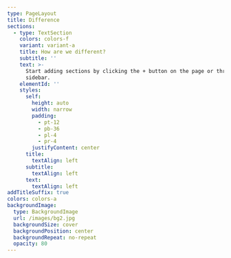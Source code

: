 ```yaml
---
type: PageLayout
title: Difference
sections:
  - type: TextSection
    colors: colors-f
    variant: variant-a
    title: How are we different?
    subtitle: ''
    text: >-
      Start adding sections by clicking the + button on the page or through the
      sidebar.
    elementId: ''
    styles:
      self:
        height: auto
        width: narrow
        padding:
          - pt-12
          - pb-36
          - pl-4
          - pr-4
        justifyContent: center
      title:
        textAlign: left
      subtitle:
        textAlign: left
      text:
        textAlign: left
addTitleSuffix: true
colors: colors-a
backgroundImage:
  type: BackgroundImage
  url: /images/bg2.jpg
  backgroundSize: cover
  backgroundPosition: center
  backgroundRepeat: no-repeat
  opacity: 80
---
```


